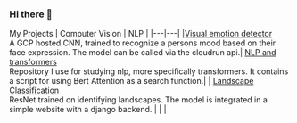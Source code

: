 ### Hi there 👋

My Projects
|  Computer Vision |  NLP |
|---|---|
|[Visual emotion detector](https://github.com/L-Heidrich/Visual_emotion_detection)  <br>A GCP hosted CNN, trained to recognize a persons mood based on their face expression. The model can be called via the cloudrun api.| [NLP and transformers](https://github.com/L-Heidrich/NLP_and_transformers) <br> Repository I use for studying nlp, more specifically transformers. It contains a script for using Bert Attention as a search function.|
| [Landscape Classification](https://github.com/L-Heidrich/Pytorch-landscape-classification)
<br> ResNet trained on identifying landscapes. The model is integrated in a simple website with a django backend. |   |
 |
<!--
**L-Heidrich/L-Heidrich** is a ✨ _special_ ✨ repository because its `README.md` (this file) appears on your GitHub profile.

Here are some ideas to get you started:

- 🔭 I’m currently working on ...
- 🌱 I’m currently learning ...
- 👯 I’m looking to collaborate on ...
- 🤔 I’m looking for help with ...
- 💬 Ask me about ...
- 📫 How to reach me: ...
- 😄 Pronouns: ...
- ⚡ Fun fact: ...
-->
